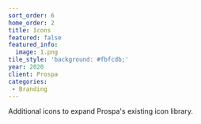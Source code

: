```yaml
---
sort_order: 6
home_order: 2
title: Icons
featured: false
featured_info:
  image: 1.png
tile_style: 'background: #fbfcdb;'
year: 2020
client: Prospa
categories:
 - Branding
---
```


Additional icons to expand Prospa's existing icon library.
